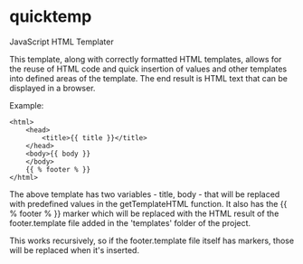 # quicktemp
JavaScript HTML Templater

This template, along with correctly formatted HTML templates, allows for the reuse of HTML code and quick insertion of values and other templates into defined areas of the template. The end result is HTML text that can be displayed in a browser.

Example:
```
<html>
    <head>
        <title>{{ title }}</title>
    </head>
    <body>{{ body }}
    </body>
    {{ % footer % }}
</html>
```
The above template has two variables - title, body - that will be replaced with predefined values in the getTemplateHTML function. It also has the {{ % footer % }} marker which will be replaced with the HTML result of the footer.template file added in the 'templates' folder of the project.

This works recursively, so if the footer.template file itself has markers, those will be replaced when it's inserted.
